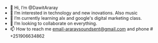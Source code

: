 - 👋 Hi, I’m @DawitAraray
- 👀 I’m interested in technology and new inovations. Also music
- 🌱 I’m currently learning alx and google's digital marketing class.
- 💞️ I’m looking to collaborate on everything.
- 📫 How to reach me email-araraysoundsent@gmail.com and phone # +251906634862

<!---
DawitAraray/DawitAraray is a ✨ special ✨ repository because its `README.md` (this file) appears on your GitHub profile.
You can click the Preview link to take a look at your changes.
--->
